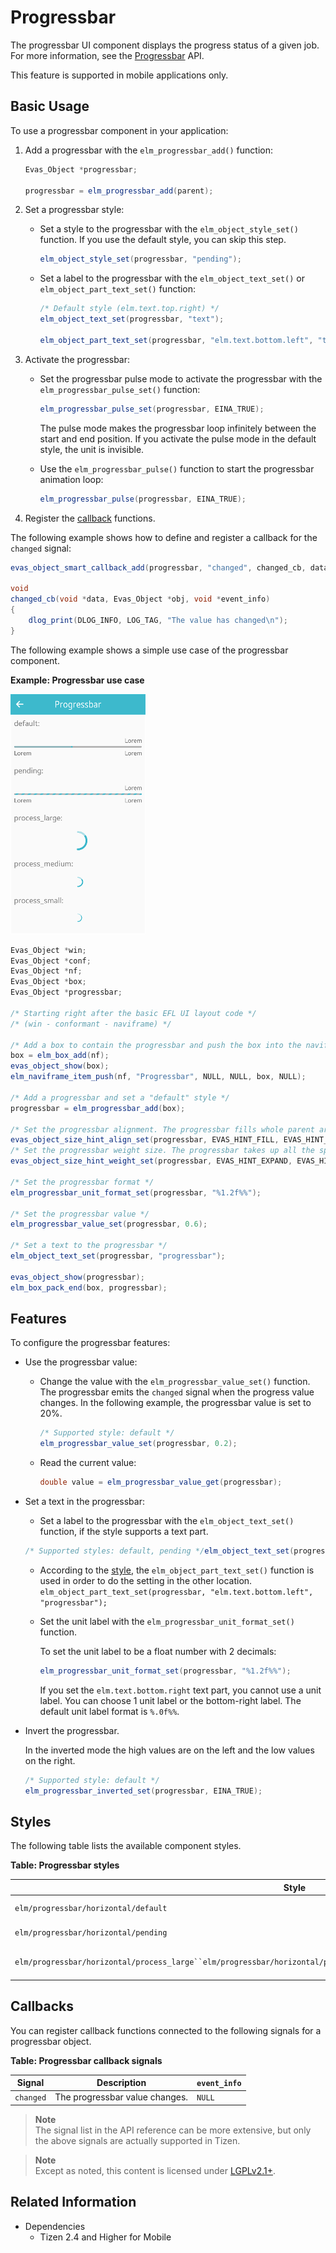 # Progressbar

The progressbar UI component displays the progress status of a given job. For more information, see the [Progressbar](../../../../../org.tizen.native.mobile.apireference/group__Elm__Progressbar.html) API.

This feature is supported in mobile applications only.

## Basic Usage

To use a progressbar component in your application:

1. Add a progressbar with the `elm_progressbar_add()` function:

   ```csharp
   Evas_Object *progressbar;

   progressbar = elm_progressbar_add(parent);
   ```

2. Set a progressbar style:

   - Set a style to the progressbar with the `elm_object_style_set()` function. If you use the default style, you can skip this step.

     ```csharp
     elm_object_style_set(progressbar, "pending");
     ```

   - Set a label to the progressbar with the `elm_object_text_set()` or `elm_object_part_text_set()` function:

     ```csharp
     /* Default style (elm.text.top.right) */
     elm_object_text_set(progressbar, "text");

     elm_object_part_text_set(progressbar, "elm.text.bottom.left", "text");
     ```

3. Activate the progressbar:

   - Set the progressbar pulse mode to activate the progressbar with the `elm_progressbar_pulse_set()` function:

     ```csharp
     elm_progressbar_pulse_set(progressbar, EINA_TRUE);
     ```

     The pulse mode makes the progressbar loop infinitely between the start and end position. If you activate the pulse mode in the default style, the unit is invisible.

   - Use the `elm_progressbar_pulse()` function to start the progressbar animation loop:

     ```csharp
     elm_progressbar_pulse(progressbar, EINA_TRUE);
     ```

4. Register the [callback](#callbacks) functions.  

 The following example shows how to define and register a callback for the `changed` signal:

   ```csharp
   evas_object_smart_callback_add(progressbar, "changed", changed_cb, data);

   void
   changed_cb(void *data, Evas_Object *obj, void *event_info)
   {
       dlog_print(DLOG_INFO, LOG_TAG, "The value has changed\n");
   }
   ```

The following example shows a simple use case of the progressbar component.

**Example: Progressbar use case**

 ![Progressbar](./media/progressbar.png)

```csharp
Evas_Object *win;
Evas_Object *conf;
Evas_Object *nf;
Evas_Object *box;
Evas_Object *progressbar;

/* Starting right after the basic EFL UI layout code */
/* (win - conformant - naviframe) */

/* Add a box to contain the progressbar and push the box into the naviframe */
box = elm_box_add(nf);
evas_object_show(box);
elm_naviframe_item_push(nf, "Progressbar", NULL, NULL, box, NULL);

/* Add a progressbar and set a "default" style */
progressbar = elm_progressbar_add(box);

/* Set the progressbar alignment. The progressbar fills whole parent area */
evas_object_size_hint_align_set(progressbar, EVAS_HINT_FILL, EVAS_HINT_FILL);
/* Set the progressbar weight size. The progressbar takes up all the space in its parent */
evas_object_size_hint_weight_set(progressbar, EVAS_HINT_EXPAND, EVAS_HINT_EXPAND);

/* Set the progressbar format */
elm_progressbar_unit_format_set(progressbar, "%1.2f%%");

/* Set the progressbar value */
elm_progressbar_value_set(progressbar, 0.6);

/* Set a text to the progressbar */
elm_object_text_set(progressbar, "progressbar");

evas_object_show(progressbar);
elm_box_pack_end(box, progressbar);
```

## Features

To configure the progressbar features:

- Use the progressbar value:

  - Change the value with the `elm_progressbar_value_set()` function. The progressbar emits the `changed` signal when the progress value changes. In the following example, the progressbar value is set to 20%.

    ```csharp
    /* Supported style: default */
    elm_progressbar_value_set(progressbar, 0.2);
    ```

  - Read the current value:

    ```csharp
    double value = elm_progressbar_value_get(progressbar);
    ```

- Set a text in the progressbar:

  - Set a label to the progressbar with the `elm_object_text_set()` function, if the style supports a text part.
  ```csharp
  /* Supported styles: default, pending */elm_object_text_set(progressbar, "progressbar");
  ```

  - According to the [style](#styles), the `elm_object_part_text_set()` function is used in order to do the setting in the other location.  
  `elm_object_part_text_set(progressbar, "elm.text.bottom.left", "progressbar");`

  - Set the unit label with the `elm_progressbar_unit_format_set()` function.

    To set the unit label to be a float number with 2 decimals:

    ```csharp
    elm_progressbar_unit_format_set(progressbar, "%1.2f%%");
    ```

    If you set the `elm.text.bottom.right` text part, you cannot use a unit label. You can choose 1 unit label or the bottom-right label. The default unit label format is `%.0f%%`.

- Invert the progressbar.

  In the inverted mode the high values are on the left and the low values on the right.

  ```csharp
  /* Supported style: default */
  elm_progressbar_inverted_set(progressbar, EINA_TRUE);
  ```

## Styles

The following table lists the available component styles.

**Table: Progressbar styles**

| Style                                    | Sample                                   | Text part                                |
|----------------------------------------|----------------------------------------|----------------------------------------|
| `elm/progressbar/horizontal/default`     | ![elm/progressbar/horizontal/default](./media/progressbar_default.png) | `elm.text.top.right` `(default)``elm.text.bottom.left``elm.text.bottom.right` |
| `elm/progressbar/horizontal/pending`     | ![elm/progressbar/horizontal/pending](./media/progressbar_pending.png) | `elm.text.top.right` `(default)``elm.text.bottom.left``elm.text.bottom.right` |
| `elm/progressbar/horizontal/process_large``elm/progressbar/horizontal/process_medium``elm/progressbar/horizontal/process_small` | ![elm/progressbar/horizontal/process_large](./media/progressbar_wheel.png) | N/A                                      |

## Callbacks

You can register callback functions connected to the following signals for a progressbar object.

**Table: Progressbar callback signals**

| Signal    | Description                    | `event_info` |
|---------|------------------------------|------------|
| `changed` | The progressbar value changes. | `NULL`       |

> **Note**  
> The signal list in the API reference can be more extensive, but only the above signals are actually supported in Tizen.

> **Note**  
> Except as noted, this content is licensed under [LGPLv2.1+](http://opensource.org/licenses/LGPL-2.1).

## Related Information
- Dependencies
  - Tizen 2.4 and Higher for Mobile
